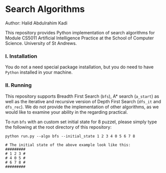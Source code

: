 # Search Algorithms

Author: Halid Abdulrahim Kadi

This repository provides Python implementation of search algorithms for Module CS5011 Artificial Intelligence Practice at the School of Computer Science. University of St Andrews.

### I. Installation

You do not a need special package installation, but you do need to have `Python` installed in your machine.

### II. Running

This repository supports Breadth First Search (`bfs`),  A* search (`a_start`) as well as the iterative and recursive version of Depth First Search (`dfs_it` and `dfs_rec`). We do not provide the implementation of other algorithms, as we would like to examine your ability in the regarding practical.

To run `bfs` with an custom set initial  state for 8 puzzel, please simply type the following at the root directory of this repository:

```
python run.py --algo bfs --initial_state 1 2 3 4 0 5 6 7 8

# The initial state of the above example look like this:
#########
# 1 2 3 #
# 4 0 5 #
# 6 7 8 #
#########
```
